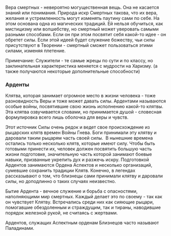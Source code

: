 Вера смертных - невероятно могущественная вещь. Она не касается знаний или понимания. Природа искр Смертных такова, что их вера, желания и устремленность могут изменять паутину сами по себе. На этом основана одна из магических традиций. Ей нельзя обучиться, как мистицизму или волшебству, но смертный может уверовать самыми разными способами. Если он при этом посвятит себя какой-то идее - он обретет силы. Если этой идеей будет служение божеству, чьи силы присутствуют в Творении - смертный сможет пользоваться этими силами, изменяя плетение.

Примечание: Служители - те самые жрецы по сути и по классу, но заклинательная характеристика меняется с мудрости на Харизму. (а также получаются некоторые дополнительные способности)


### Арденты

Клятва, которая занимает огромное место в жизни человека - тоже разновидность Веры и тоже может давать силы. Ардентами называются особые войны, посвятившие свою жизнь исполнению какой-то клятвы. Эта клятва озвучивается словами, но принимается душой - словесная формулировка всего лишь оболочка для веры и чувств. 

Этот источник Силы очень редок и ведет свое происхождение из рыцарских клятв времен Войны Гнева. Боги принимали эту клятву и даровали таким рыцарям часть своей силы.  В нынешние времена остались только несколько клятв, которые имеют силу. Чтобы быть готовыми принести их, человек должен посвятить большую часть жизни подготовке, значительную часть которой занимают боевые навыки, призванные укрепить дух и разжечь искру. Подготовкой Ардентов занимаются Ордена Аспектов и несколько организаций, сумевшие сохранить традиции Клятв. Конечно, в легендах рассказывают о том, что близнецы сами принимали клятву и даровали силы, но доподлинно о таких случаях неизвестно. 

Бытие Ардента - вечное служение и борьба с опасностями, наполняющими мир смертных. Каждый делает это по своему - так как он чувствует Клятву. Встречались среди них как сияющие рыцари, помогавшие обездоленным и страждущим, так и тираны, наводившие порядок железной рукой, не считаясь с жертвами.  

Ардентов, служащих Аспектным орденам Близнецов часто называют Паладинами.